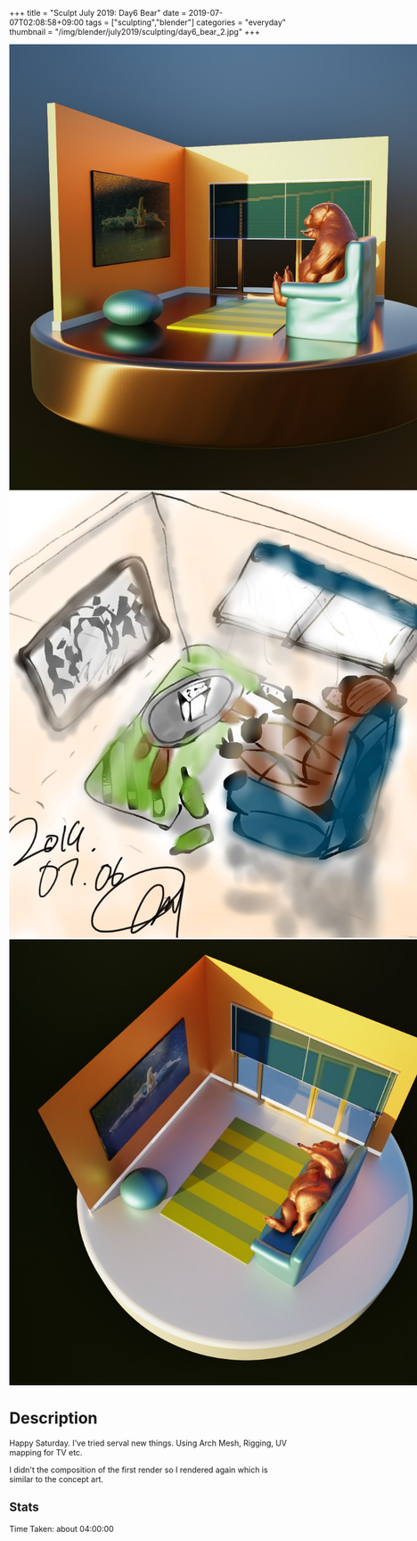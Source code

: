 +++
title = "Sculpt July 2019: Day6 Bear"
date = 2019-07-07T02:08:58+09:00
tags = ["sculpting","blender"]
categories = "everyday"
thumbnail = "/img/blender/july2019/sculpting/day6_bear_2.jpg"
+++

<div class="image">
<img src="/img/blender/july2019/sculpting/day6_bear_2.jpg" style="max-width: 800px;">
<img src="/img/blender/july2019/drawing/day6_bear_conceptArt.jpg" style="max-width: 800px;">
</div>

<div class="image">
<img src="/img/blender/july2019/sculpting/day6_bear.jpg" style="max-width: 800px;">
</div>

# Description

Happy Saturday. I've tried serval new things. Using Arch Mesh, Rigging, UV mapping for TV etc. <br/>

I didn't the composition of the first render so I rendered again which is similar to the concept art.

## Stats

Time Taken: about 04:00:00